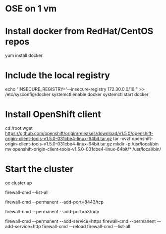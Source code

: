 # OSE on 1 vm
# Install docker from RedHat/CentOS repos
yum install docker
# Include the local registry
echo "INSECURE_REGISTRY='--insecure-registry 172.30.0.0/16'" >> /etc/sysconfig/docker
systemctl enable docker
systemctl start docker

# Install OpenShift client
cd /root
wget https://github.com/openshift/origin/releases/download/v1.5.0/openshift-origin-client-tools-v1.5.0-031cbe4-linux-64bit.tar.gz
tar -xvzf openshift-origin-client-tools-v1.5.0-031cbe4-linux-64bit.tar.gz
mkdir -p /usr/local/bin
mv openshift-origin-client-tools-v1.5.0-031cbe4-linux-64bit/* /usr/local/bin/

# Start the cluster
oc cluster up

 firewall-cmd --list-all 
 
 firewall-cmd --permanent --add-port=8443/tcp
 
 firewall-cmd --permanent --add-port=53/udp
 
 firewall-cmd --permanent --add-service=https
 firewall-cmd --permanent --add-service=http
 firewall-cmd --reload
 firewall-cmd --list-all
